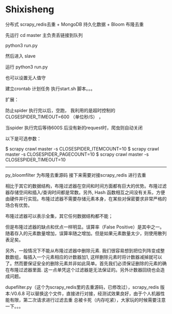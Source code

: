 # Shixisheng
分布式 scrapy_redis去重 + MongoDB 持久化数据 + Bloom 布隆去重

先运行 cd master 主负责丢链接到队列

python3 run.py  


然后进入 slave

运行 python3 run.py

也可以设置无人值守 

建立crontab 计划任务  执行start.sh 脚本。。。


扩展：

防止spider 执行完以后，空跑， 我利用的是超时控制的 CLOSESPIDER_TIMEOUT=600 （单位秒/S） ，

当spider 执行完后等待600S 后没有新的request时，爬虫则自动关闭

以下是可选参数：

$ scrapy crawl master -s CLOSESPIDER_ITEMCOUNT=10
$ scrapy crawl master -s CLOSESPIDER_PAGECOUNT=10
$ scrapy crawl master -s CLOSESPIDER_TIMEOUT=10

---------------------

py_bloomfilter 为布隆去重源码 接下来需要对接scrapy_redis 进行去重

相比于其它的数据结构，布隆过滤器在空间和时间方面都有巨大的优势。布隆过滤器存储空间和插入/查询时间都是常数。另外, Hash 函数相互之间没有关系，方便由硬件并行实现。布隆过滤器不需要存储元素本身，在某些对保密要求非常严格的场合有优势。

布隆过滤器可以表示全集，其它任何数据结构都不能；

但是布隆过滤器的缺点和优点一样明显。误算率（False Positive）是其中之一。随着存入的元素数量增加，误算率随之增加。但是如果元素数量太少，则使用散列表足矣。

另外，一般情况下不能从布隆过滤器中删除元素. 我们很容易想到把位列阵变成整数数组，每插入一个元素相应的计数器加1, 这样删除元素时将计数器减掉就可以了。然而要保证安全的删除元素并非如此简单。首先我们必须保证删除的元素的确在布隆过滤器里面. 这一点单凭这个过滤器是无法保证的。另外计数器回绕也会造成问题。

dupefilter.py（这个为scrapy_redis里的去重源码，已修改过），scrapy_redis 版本:V0.6.8  可以替换这个文件，直接进行对接，经测试效果良好，由于个人机器性能有限，第二次请求进行过滤去重 总被卡死（内存吃紧），大家玩的时候需要注意一下。。。






